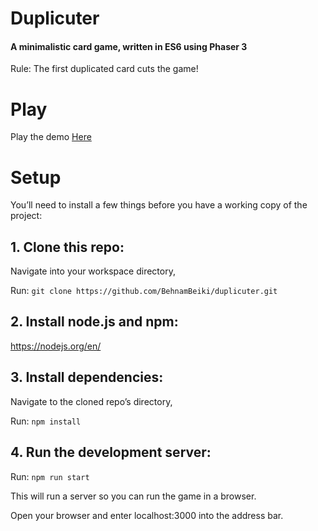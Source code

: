 # Duplicuter

#### A minimalistic card game, written in ES6 using Phaser 3

Rule: The first duplicated card cuts the game!

# Play

Play the demo [Here](https://behnambeiki.github.io/duplicutter/) 

# Setup

You’ll need to install a few things before you have a working copy of the project:

## 1. Clone this repo:

Navigate into your workspace directory,

Run:
`git clone https://github.com/BehnamBeiki/duplicuter.git`

## 2. Install node.js and npm:

https://nodejs.org/en/

## 3. Install dependencies:

Navigate to the cloned repo’s directory,

Run:
`npm install`

## 4. Run the development server:

Run:
`npm run start`

This will run a server so you can run the game in a browser.

Open your browser and enter localhost:3000 into the address bar.